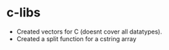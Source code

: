 # c-libs
* Created vectors for C (doesnt cover all datatypes).
* Created a split function for a cstring array
